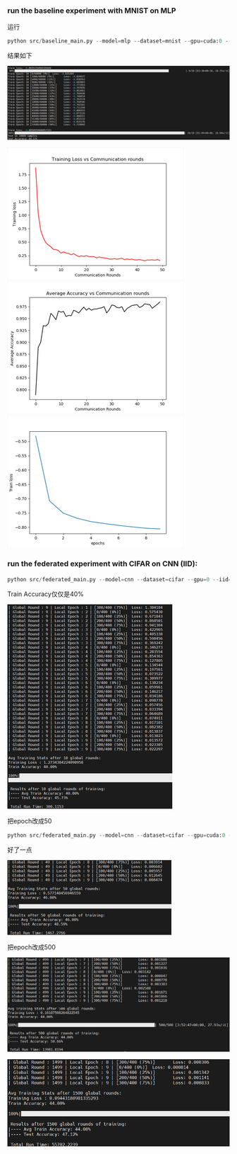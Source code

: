 ### run the baseline experiment with MNIST on MLP

运行

```Python
python src/baseline_main.py --model=mlp --dataset=mnist --gpu=cuda:0 --epochs=10
```

结果如下

![image-20220227122800990](images/FedAVG/image-20220227122800990.png)

<img src="images/FedAVG/image-20220227123110632.png" alt="image-20220227123110632" style="zoom: 50%;" />

<img src="images/FedAVG/image-20220227123052092.png" alt="image-20220227123052092" style="zoom:50%;" />

<img src="images/FedAVG/image-20220227123128423.png" alt="image-20220227123128423" style="zoom:50%;" />

### run the federated experiment with CIFAR on CNN (IID):

```Python
python src/federated_main.py --model=cnn --dataset=cifar --gpu=0 --iid=1 --epochs=10
```

Train Accuracy仅仅是40%

<img src="images/FedAVG/image-20220227134008400.png" alt="image-20220227134008400" style="zoom:50%;" />

把epoch改成50

```Python
python src/federated_main.py --model=cnn --dataset=cifar --gpu=cuda:0 --iid=1 --epochs=50
```

好了一点

<img src="images/FedAVG/image-20220227140922409.png" alt="image-20220227140922409" style="zoom:50%;" />

把epoch改成500

![image-20220228182744533](images/FedAVG/image-20220228182744533.png)

![image-20220301101939153](images/FedAVG/image-20220301101939153.png)
